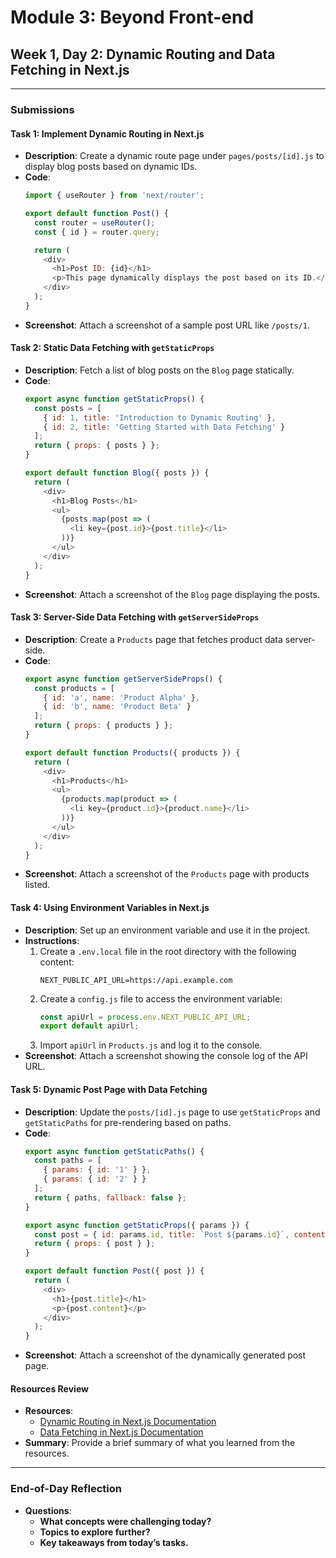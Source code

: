 # **Module 3: Beyond Front-end**
## **Week 1, Day 2: Dynamic Routing and Data Fetching in Next.js**

---

### **Submissions**

#### **Task 1: Implement Dynamic Routing in Next.js**
   - **Description**: Create a dynamic route page under `pages/posts/[id].js` to display blog posts based on dynamic IDs.
   - **Code**:
      ```javascript
      import { useRouter } from 'next/router';

      export default function Post() {
        const router = useRouter();
        const { id } = router.query;

        return (
          <div>
            <h1>Post ID: {id}</h1>
            <p>This page dynamically displays the post based on its ID.</p>
          </div>
        );
      }
      ```
   - **Screenshot**: Attach a screenshot of a sample post URL like `/posts/1`.

#### **Task 2: Static Data Fetching with `getStaticProps`**
   - **Description**: Fetch a list of blog posts on the `Blog` page statically.
   - **Code**:
      ```javascript
      export async function getStaticProps() {
        const posts = [
          { id: 1, title: 'Introduction to Dynamic Routing' },
          { id: 2, title: 'Getting Started with Data Fetching' }
        ];
        return { props: { posts } };
      }

      export default function Blog({ posts }) {
        return (
          <div>
            <h1>Blog Posts</h1>
            <ul>
              {posts.map(post => (
                <li key={post.id}>{post.title}</li>
              ))}
            </ul>
          </div>
        );
      }
      ```
   - **Screenshot**: Attach a screenshot of the `Blog` page displaying the posts.

#### **Task 3: Server-Side Data Fetching with `getServerSideProps`**
   - **Description**: Create a `Products` page that fetches product data server-side.
   - **Code**:
      ```javascript
      export async function getServerSideProps() {
        const products = [
          { id: 'a', name: 'Product Alpha' },
          { id: 'b', name: 'Product Beta' }
        ];
        return { props: { products } };
      }

      export default function Products({ products }) {
        return (
          <div>
            <h1>Products</h1>
            <ul>
              {products.map(product => (
                <li key={product.id}>{product.name}</li>
              ))}
            </ul>
          </div>
        );
      }
      ```
   - **Screenshot**: Attach a screenshot of the `Products` page with products listed.

#### **Task 4: Using Environment Variables in Next.js**
   - **Description**: Set up an environment variable and use it in the project.
   - **Instructions**:
      1. Create a `.env.local` file in the root directory with the following content:
         ```
         NEXT_PUBLIC_API_URL=https://api.example.com
         ```
      2. Create a `config.js` file to access the environment variable:
         ```javascript
         const apiUrl = process.env.NEXT_PUBLIC_API_URL;
         export default apiUrl;
         ```
      3. Import `apiUrl` in `Products.js` and log it to the console.
   - **Screenshot**: Attach a screenshot showing the console log of the API URL.

#### **Task 5: Dynamic Post Page with Data Fetching**
   - **Description**: Update the `posts/[id].js` page to use `getStaticProps` and `getStaticPaths` for pre-rendering based on paths.
   - **Code**:
      ```javascript
      export async function getStaticPaths() {
        const paths = [
          { params: { id: '1' } },
          { params: { id: '2' } }
        ];
        return { paths, fallback: false };
      }

      export async function getStaticProps({ params }) {
        const post = { id: params.id, title: `Post ${params.id}`, content: 'This is the content for the post.' };
        return { props: { post } };
      }

      export default function Post({ post }) {
        return (
          <div>
            <h1>{post.title}</h1>
            <p>{post.content}</p>
          </div>
        );
      }
      ```
   - **Screenshot**: Attach a screenshot of the dynamically generated post page.

#### **Resources Review**
   - **Resources**:
      - [Dynamic Routing in Next.js Documentation](https://nextjs.org/docs/routing/dynamic-routes)
      - [Data Fetching in Next.js Documentation](https://nextjs.org/docs/basic-features/data-fetching)
   - **Summary**: Provide a brief summary of what you learned from the resources.

---

### **End-of-Day Reflection**
   - **Questions**:
      - **What concepts were challenging today?**
      - **Topics to explore further?**
      - **Key takeaways from today’s tasks.**

